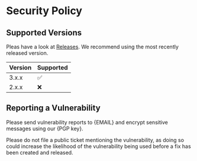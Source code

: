 # Security Policy

## Supported Versions

Pleas have a look at [Releases](https://github.com/Kwenta/kwenta/releases). We recommend using the most recently released version.

| Version | Supported          |
| ------- | ------------------ |
| 3.x.x   | :white_check_mark: |
| 2.x.x   | :x:                |

## Reporting a Vulnerability

Please send vulnerability reports to {EMAIL} and encrypt sensitive messages using our {PGP key}.

Please do not file a public ticket mentioning the vulnerability, as doing so could increase the likelihood of the vulnerability being used before a fix has been created and released.
